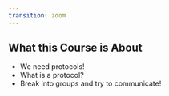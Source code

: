```yaml
---
transition: zoom
---
```


## What this Course is About

- We need protocols!
- What is a protocol?
- Break into groups and try to communicate!

<!--
Re-order a message
Discard a message
Perturb the message or its check bits or numbering
Same for the return messages
Need acknowledgments, timeouts, sequence numbering, check bits, and a protocol
-->